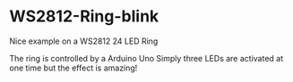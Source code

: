 # WS2812-Ring-blink
Nice example on a WS2812 24 LED Ring

The ring is controlled by a Arduino Uno
Simply three LEDs are activated at one time but the effect is amazing!
